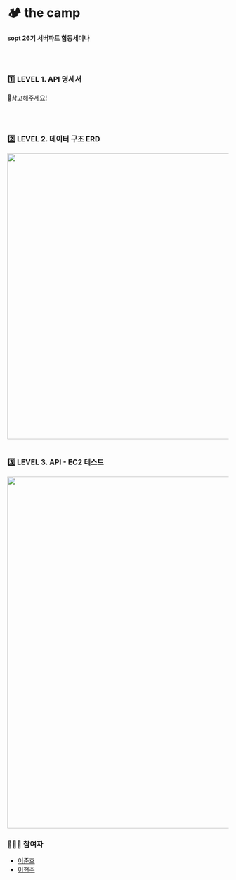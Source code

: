 # 🏕 the camp
__sopt 26기 서버파트 합동세미나__ <br/>


<br/>
<br/>

### 1️⃣ LEVEL 1. API 명세서
[🔗참고해주세요!](https://github.com/bokdoll/thecamp/wiki)  

<br/>
<br/>

### 2️⃣ LEVEL 2. 데이터 구조 ERD
<img src="https://user-images.githubusercontent.com/37169252/83380403-d0f35600-a418-11ea-8b4e-379a56aba894.png" width= "650">

<br/>
<br/>

### 3️⃣ LEVEL 3. API - EC2 테스트
<img src="https://user-images.githubusercontent.com/37169252/83380567-2def0c00-a419-11ea-9dac-b03996efd613.png" width= "800">

<br/>

### 🧑🏻‍💻 참여자

* [이준호](https://github.com/juno7803)
* [이현주](https://github.com/bokdoll)
